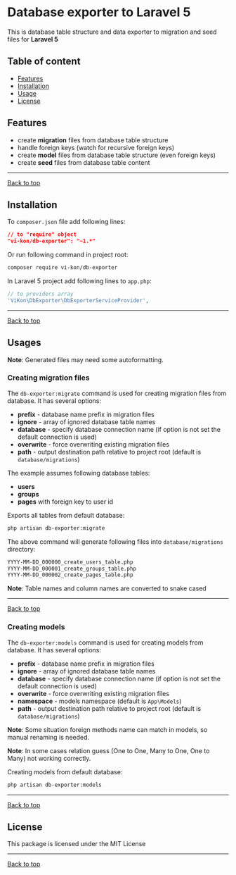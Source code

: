 # Database exporter to Laravel 5

This is database table structure and data exporter to migration and seed files for **Laravel 5**

## Table of content

* [Features](#features)
* [Installation](#installation)
* [Usage](#usage)
* [License](#license)

## Features

* create **migration** files from database table structure 
* handle foreign keys (watch for recursive foreign keys)
* create **model** files from database table structure (even foreign keys)
* create **seed** files from database table content

---
[Back to top][top]

## Installation

To `composer.json` file add following lines:

```json
// to "require" object
"vi-kon/db-exporter": "~1.*"
```

Or run following command in project root:

```bash
composer require vi-kon/db-exporter
```

In Laravel 5 project add following lines to `app.php`:

```php
// to providers array
'ViKon\DbExporter\DbExporterServiceProvider',
```

---
[Back to top][top]

## Usages

**Note**: Generated files may need some autoformatting.

### Creating migration files

The `db-exporter:migrate` command is used for creating migration files from database. It has several options:

* **prefix** - database name prefix in migration files
* **ignore** - array of ignored database table names
* **database** - specify database connection name (if option is not set the default connection is used)
* **overwrite** - force overwriting existing migration files
* **path** - output destination path relative to project root (default is `database/migrations`)

The example assumes following database tables:

* **users**
* **groups**
* **pages** with foreign key to user id

Exports all tables from default database:

```bash
php artisan db-exporter:migrate
```

The above command will generate following files into `database/migrations` directory:

```bash
YYYY-MM-DD_000000_create_users_table.php
YYYY-MM-DD_000001_create_groups_table.php
YYYY-MM-DD_000002_create_pages_table.php
```

**Note**: Table names and column names are converted to snake cased

---
[Back to top][top]

### Creating models

The `db-exporter:models` command is used for creating models from database. It has several options:

* **prefix** - database name prefix in migration files
* **ignore** - array of ignored database table names
* **database** - specify database connection name (if option is not set the default connection is used)
* **overwrite** - force overwriting existing migration files
* **namespace** - models namespace (default is `App\Models`)
* **path** - output destination path relative to project root (default is `database/migrations`)

**Note**: Some situation foreign methods name can match in models, so manual renaming is needed.

**Note**: In some cases relation guess (One to One, Many to One, One to Many) not working correctly.

Creating models from default database:

```bash
php artisan db-exporter:models
```

---
[Back to top][top]

## License

This package is licensed under the MIT License

---
[Back to top][top]

[top]: #database-exporter-to-laravel-5